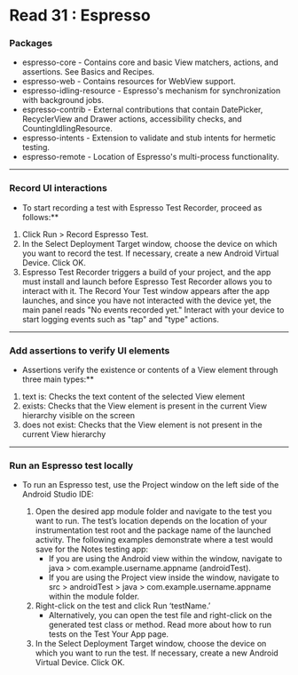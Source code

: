 # Read 31 : Espresso

### Packages

 * espresso-core - Contains core and basic View matchers, actions, and assertions. See Basics and Recipes.
 * espresso-web - Contains resources for WebView support.
 * espresso-idling-resource - Espresso's mechanism for synchronization with background jobs.
 * espresso-contrib - External contributions that contain DatePicker, RecyclerView and Drawer actions, accessibility checks, and CountingIdlingResource.
 * espresso-intents - Extension to validate and stub intents for hermetic testing.
 * espresso-remote - Location of Espresso's multi-process functionality.

***


### Record UI interactions
* To start recording a test with Espresso Test Recorder, proceed as follows:**

1. Click Run > Record Espresso Test.
2. In the Select Deployment Target window, choose the device on which you want to record the test. If necessary, create a new Android Virtual Device. Click OK.
3. Espresso Test Recorder triggers a build of your project, and the app must install and launch before Espresso Test Recorder allows you to interact with it. The Record Your Test window appears after the app launches, and since you have not interacted with the device yet, the main panel reads "No events recorded yet." Interact with your device to start logging events such as "tap" and "type" actions.

***

### Add assertions to verify UI elements
- Assertions verify the existence or contents of a View element through three main types:**

1. text is: Checks the text content of the selected View element
2. exists: Checks that the View element is present in the current View hierarchy visible on the screen
3. does not exist: Checks that the View element is not present in the current View hierarchy

***

### Run an Espresso test locally

* To run an Espresso test, use the Project window on the left side of the Android Studio IDE:

   1. Open the desired app module folder and navigate to the test you want to run. The test’s location depends on the location of your instrumentation test root and the package name of the launched activity. The following examples demonstrate where a test would save for the Notes testing app:
       - If you are using the Android view within the window, navigate to java > com.example.username.appname (androidTest).
       - If you are using the Project view inside the window, navigate to src > androidTest > java > com.example.username.appname within the module folder.
   2. Right-click on the test and click Run ‘testName.’
       - Alternatively, you can open the test file and right-click on the generated test class or method. Read more about how to run tests on the Test Your App page.
   3. In the Select Deployment Target window, choose the device on which you want to run the test. If necessary, create a new Android Virtual Device. Click OK.
